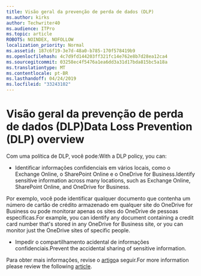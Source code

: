```yaml
---
title: Visão geral da prevenção de perda de dados (DLP)
ms.author: kirks
author: Techwriter40
ms.audience: ITPro
ms.topic: article
ROBOTS: NOINDEX, NOFOLLOW
localization_priority: Normal
ms.assetid: 187c6f19-3e7d-48a0-b785-170f578419b9
ms.openlocfilehash: 4c7d9fd144203ff321fc14e762e8b7d28ea12ca4
ms.sourcegitcommit: 03258ec4f5476a1ea6dd3a31d17bda815bc5a18a
ms.translationtype: MT
ms.contentlocale: pt-BR
ms.lasthandoff: 04/24/2019
ms.locfileid: "33243102"
---
```

# <a name="data-loss-prevention-dlp-overview"></a><span data-ttu-id="21c1b-102">Visão geral da prevenção de perda de dados (DLP)</span><span class="sxs-lookup"><span data-stu-id="21c1b-102">Data Loss Prevention (DLP) overview</span></span>

<span data-ttu-id="21c1b-103">Com uma política de DLP, você pode:</span><span class="sxs-lookup"><span data-stu-id="21c1b-103">With a DLP policy, you can:</span></span>

- <span data-ttu-id="21c1b-104">Identificar informações confidenciais em vários locais, como o Exchange Online, o SharePoint Online e o OneDrive for Business.</span><span class="sxs-lookup"><span data-stu-id="21c1b-104">Identify sensitive information across many locations, such as Exchange Online, SharePoint Online, and OneDrive for Business.</span></span>


<span data-ttu-id="21c1b-105">Por exemplo, você pode identificar qualquer documento que contenha um número de cartão de crédito armazenado em qualquer site do OneDrive for Business ou pode monitorar apenas os sites do OneDrive de pessoas específicas.</span><span class="sxs-lookup"><span data-stu-id="21c1b-105">For example, you can identify any document containing a credit card number that's stored in any OneDrive for Business site, or you can monitor just the OneDrive sites of specific people.</span></span>

- <span data-ttu-id="21c1b-106">Impedir o compartilhamento acidental de informações confidenciais.</span><span class="sxs-lookup"><span data-stu-id="21c1b-106">Prevent the accidental sharing of sensitive information.</span></span>


<span data-ttu-id="21c1b-107">Para obter mais informações, revise o [artigo](https://docs.microsoft.com/en-us/office365/securitycompliance/data-loss-prevention-policies)a seguir.</span><span class="sxs-lookup"><span data-stu-id="21c1b-107">For more information please review the following [article](https://docs.microsoft.com/en-us/office365/securitycompliance/data-loss-prevention-policies).</span></span>

